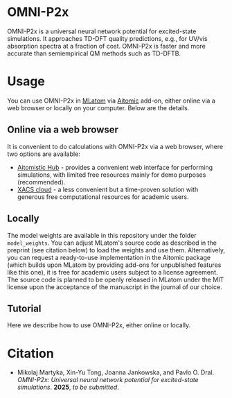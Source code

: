 # OMNI-P2x

OMNI-P2x is a universal neural network potential for excited-state simulations. It approaches TD-DFT quality predictions, e.g., for UV/vis absorption spectra at a fraction of cost. OMNI-P2x is faster and more accurate than semiempirical QM methods such as TD-DFTB.

# Usage
You can use OMNI-P2x in [MLatom](https://github.com/dralgroup/mlatom) via [Aitomic](http://mlatom.com/aitomic) add-on, either online via a web browser or locally on your computer. Below are the details.

## Online via a web browser
It is convenient to do calculations with OMNI-P2x via a web browser, where two options are available:

- [Aitomistic Hub](https://aitomistic.xyz) - provides a convenient web interface for performing simulations, with limited free resources mainly for demo purposes (recommended).
- [XACS cloud](https://XACScloud.com) - a less convenient but a time-proven solution with generous free computational resources for academic users.

## Locally
The model weights are available in this repository under the folder `model_weights`. You can adjust MLatom's source code as described in the preprint (see citation below) to load the weights and use them. Alternatively, you can request a ready-to-use implementation in the Aitomic package (which builds upon MLatom by providing add-ons for unpublished features like this one), it is free for academic users subject to a license agreement. The source code is planned to be openly released in MLatom under the MIT license upon the acceptance of the manuscript in the journal of our choice.

## Tutorial
Here we describe how to use OMNI-P2x, either online or locally.

# Citation
- Mikolaj Martyka, Xin-Yu Tong, Joanna Jankowska, and Pavlo O. Dral. *OMNI-P2x: Universal neural network potential for excited-state simulations*. **2025**, *to be submitted*.
